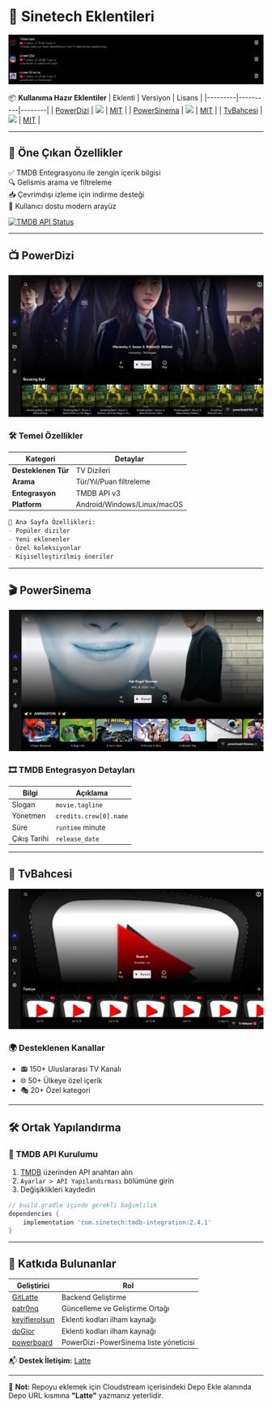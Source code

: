 # 🚀 Sinetech Eklentileri 

![Latte Repository Banner](img/banner.png) <!-- Sonradan eklenebilir -->

📦 **Kullanıma Hazır Eklentiler**
| Eklenti | Versiyon | Lisans |
|---------|----------|--------|
| [PowerDizi](powerDizi) | ![](https://img.shields.io/badge/version-3-blue) | [MIT](LICENSE) |
| [PowerSinema](powerSinema) | ![](https://img.shields.io/badge/version-3-blue) | [MIT](LICENSE) |
| [TvBahcesi](TvBahcesi) | ![](https://img.shields.io/badge/version-1-orange) | [MIT](LICENSE) |

---

## 🌟 Öne Çıkan Özellikler

✅ TMDB Entegrasyonu ile zengin içerik bilgisi  
🔍 Gelismis arama ve filtreleme  
📥 Çevrimdışı izleme için indirme desteği  
🎨 Kullanıcı dostu modern arayüz  

[![TMDB API Status](https://img.shields.io/badge/TMDB%20API-Çalışıyor-brightgreen)](https://www.themoviedb.org/)

---

## 📺 PowerDizi

![PowerDizi Arayüz](img/powerdizi/powerboarddiziss.png)

### 🛠 Temel Özellikler
| Kategori | Detaylar |
|----------|----------|
| **Desteklenen Tür** | TV Dizileri |
| **Arama** | Tür/Yıl/Puan filtreleme |
| **Entegrasyon** | TMDB API v3 |
| **Platform** | Android/Windows/Linux/macOS |

```markdown
🔸 Ana Sayfa Özellikleri:
- Popüler diziler
- Yeni eklenenler
- Özel koleksiyonlar
- Kişiselleştirilmiş öneriler
```

---

## 🎬 PowerSinema

![PowerSinema Arayüz](img/powersinema/powerboardsinemass.png)

### 🎞 TMDB Entegrasyon Detayları
| Bilgi | Açıklama |
|-------|-----------|
| Slogan | `movie.tagline` |
| Yönetmen | `credits.crew[0].name` |
| Süre | `runtime` minute |
| Çıkış Tarihi | `release_date` |

---

## 📡 TvBahcesi

![TvBahcesi Arayüz](img/tvbahcesi/tvbahcesi-ss.png)

### 🌍 Desteklenen Kanallar
- 📻 150+ Uluslararası TV Kanalı
- 🌐 50+ Ülkeye özel içerik
- 🎭 20+ Özel kategori

---

## 🛠 Ortak Yapılandırma

### 🔑 TMDB API Kurulumu
1. [TMDB](https://www.themoviedb.org/) üzerinden API anahtarı alın
2. `Ayarlar > API Yapılandırması` bölümüne girin
3. Değişiklikleri kaydedin

```groovy
// build.gradle içinde gerekli bağımlılık
dependencies {
    implementation 'com.sinetech:tmdb-integration:2.4.1'
}
```

---

## 🤝 Katkıda Bulunanlar

| Geliştirici | Rol |
|-------------|-----|
| [GitLatte](https://github.com/GitLatte) | Backend Geliştirme |
| [patr0nq](https://github.com/patr0nq) | Güncelleme ve Geliştirme Ortağı|
| [keyiflerolsun](https://github.com/keyiflerolsun) | Eklenti kodları ilham kaynağı |
| [doGior](https://github.com/DoGior) | Eklenti kodları ilham kaynağı |
| [powerboard](https://forum.sinetech.tr/uye/powerboard.3822/) | PowerDizi-PowerSinema liste yöneticisi |

📬 **Destek İletişim:** [Latte](https://forum.sinetech.tr/konu/powerboard-film-ve-dizi-arsivine-ozel-cloudstream-deposu.3672/)

---

🔔 **Not:** Repoyu eklemek için Cloudstream içerisindeki Depo Ekle alanında Depo URL kısmına **"Latte"** yazmanız yeterlidir.
